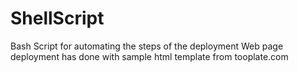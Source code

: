 # ShellScript
Bash Script for automating the steps of the deployment
Web page deployment has done with sample html template from tooplate.com
